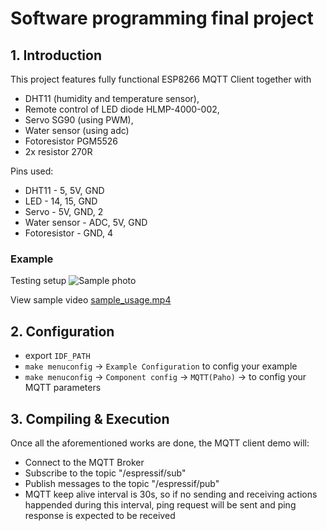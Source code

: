 # Software programming final project

## 1. Introduction

This project features fully functional ESP8266 MQTT Client together with 
* DHT11 (humidity and temperature sensor), 
* Remote control of LED diode HLMP-4000-002, 
* Servo SG90 (using PWM), 
* Water sensor (using adc)
* Fotoresistor PGM5526
* 2x resistor 270R 

Pins used:
* DHT11 - 5, 5V, GND 
* LED - 14, 15, GND
* Servo - 5V, GND, 2
* Water sensor - ADC, 5V, GND
* Fotoresistor - GND, 4

### Example
Testing setup
![Sample photo](animation/sample_photo.jpg)

View sample video [sample_usage.mp4](animation/sample_usage.mp4)

## 2. Configuration
* export `IDF_PATH`
* `make menuconfig` -> `Example Configuration` to config your example
* `make menuconfig` -> `Component config` -> `MQTT(Paho)` -> to config your MQTT parameters

## 3. Compiling & Execution

Once all the aforementioned works are done, the MQTT client demo will:

* Connect to the MQTT Broker
* Subscribe to the topic "/espressif/sub"
* Publish messages to the topic "/espressif/pub"
* MQTT keep alive interval is 30s, so if no sending and receiving actions happended during this interval, ping request will be sent and ping response is expected to be received 